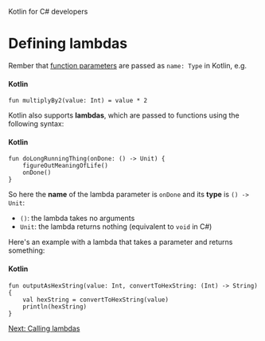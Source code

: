 Kotlin for C# developers
# Defining lambdas
Rember that [function parameters](02-00-Functions) are passed as `name: Type` in Kotlin, e.g.

#### Kotlin
```
fun multiplyBy2(value: Int) = value * 2
```

Kotlin also supports **lambdas**, which are passed to functions using the following syntax:

#### Kotlin
```
fun doLongRunningThing(onDone: () -> Unit) {
    figureOutMeaningOfLife()
    onDone()
}
```

So here the **name** of the lambda parameter is `onDone` and its **type** is `() -> Unit`:
* `()`: the lambda takes no arguments
* `Unit`: the lambda returns nothing (equivalent to `void` in C#)

Here's an example with a lambda that takes a parameter and returns something:

#### Kotlin
```
fun outputAsHexString(value: Int, convertToHexString: (Int) -> String) {
    val hexString = convertToHexString(value)
    println(hexString)
}
```

[Next: Calling lambdas](05-03-calling-lambdas.md)
